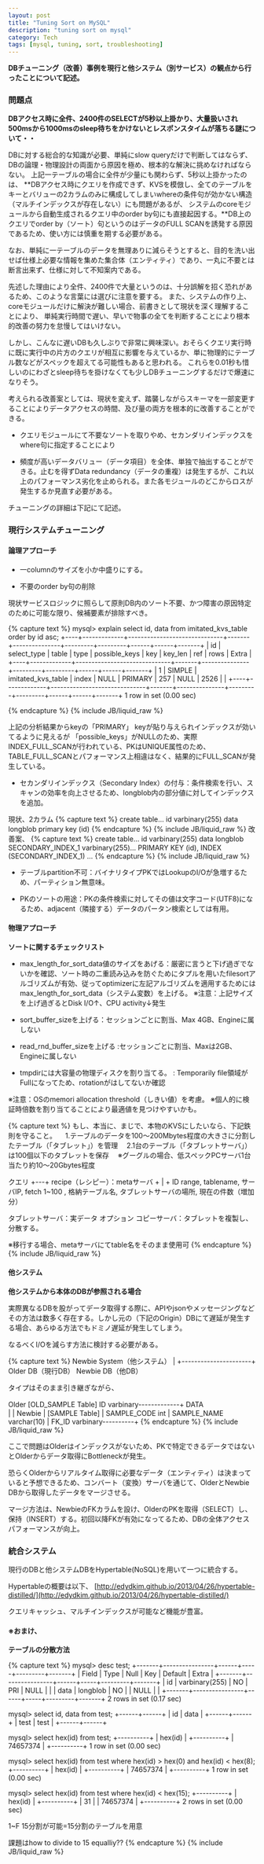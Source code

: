 ```yaml
---
layout: post
title: "Tuning Sort on MySQL"
description: "tuning sort on mysql"
category: Tech
tags: [mysql, tuning, sort, troubleshooting]
---
```


**DBチューニング（改善）事例を現行と他システム（別サービス）の観点から行ったことについて記述。**

### 問題点
**DBアクセス時に全件、2400件のSELECTが5秒以上掛かり、大量扱いされ500msから1000msのsleep待ちをかけないとレスポンスタイムが落ちる謎について・・**

DBに対する総合的な知識が必要、単純にslow queryだけで判断してはならず、DBの論理・物理設計の両面から原因を極め、根本的な解決に挑めなければならない。
上記一テーブルの場合に全件が少量にも関わらず、5秒以上掛かったのは、
**DBアクセス時にクエリを作成できず、KVSを模倣し、全てのテーブルをキーとバリューの2カラムのみに構成してしまいwhereの条件句が効かない構造（マルチインデックスが存在しない）にも問題があるが、
システムのcoreモジュールから自動生成されるクエリ中のorder by句にも直接起因する。**DB上のクエリでorder by（ソート）句というのはデータのFULL SCANを誘発する原因であるため、使い方には慎重を期する必要がある。

なお、単純に一テーブルのデータを無理ありに減らそうとすると、目的を洗い出せば仕様上必要な情報を集めた集合体（エンティティ）であり、一丸に不要とは断言出来ず、仕様に対して不知案内である。

先述した理由により全件、2400件で大量というのは、十分誤解を招く恐れがあるため、このような言葉には選びに注意を要する。
また、システムの作り上、coreモジュールだけに解決が難しい場合、前書きとして現状を深く理解することにより、
単純実行時間で遅い、早いで物事の全てを判断することにより根本的改善の努力を怠慢してはいけない。

しかし、こんなに遅いDBも久しぶりで非常に興味深い。おそらくクエリ実行時に既に実行中の片方のクエリが相互に影響を与えているか、単に物理的にテーブル数などがスペックを超えてる可能性もあると思われる。
これらを0.01秒も惜しいのにわざとsleep待ちを掛けなくても少しDBチューニングするだけで爆速になりそう。

考えられる改善案としては、現状を変えず、踏襲しながらスキーマを一部変更することによりデータアクセスの時間、及び量の両方を根本的に改善することができる。

* クエリモジュールにて不要なソートを取りやめ、セカンダリインデックスをwhere句に指定することにより

* 頻度が高いデータバリュー（データ項目）を全体、単独で抽出することができる。止むを得ずData redundancy（データの重複）は発生するが、これ以上のパフォーマンス劣化を止められる。また各モジュールのどこからロスが発生するか見直す必要がある。

チューニングの詳細は下記にて記述。

### 現行システムチューニング
#### **論理アプローチ**
* 一columnのサイズを小か中盛りにする。

* 不要のorder by句の削除

現状サービスロジックに照らして原則DB内のソート不要、かつ障害の原因特定のために可能な限り、候補要素が排除すべき。

{% capture text %} 
mysql> explain select id, data from imitated_kvs_table order by id asc;
+----+-------------+------------------------------+-------+---------------+---------+---------+------+------+-------+
| id | select_type | table | type | possible_keys | key | key_len | ref | rows | Extra |
+----+-------------+------------------------------+-------+---------------+---------+---------+------+------+-------+
| 1 | SIMPLE | imitated_kvs_table | index | NULL | PRIMARY | 257 | NULL | 2526 | |
+----+-------------+------------------------------+-------+---------------+---------+---------+------+------+-------+
1 row in set (0.00 sec)

{% endcapture %}
{% include JB/liquid_raw %}

上記の分析結果からkeyの「PRIMARY」 keyが貼り与えられインデックスが効いてるように見えるが
「possible_keys」がNULLのため、実際INDEX_FULL_SCANが行われている、PKはUNIQUE属性のため、TABLE_FULL_SCANとパフォーマンス上相違はなく、結果的にFULL_SCANが発生している。

* セカンダリインデックス（Secondary Index）の付与：条件検索を行い、スキャンの効率を向上させるため、longblob内の部分値に対してインデックスを追加。

現状、2カラム
{% capture text %} 
create table...
id varbinary(255)
data longblob
primary key (id)
{% endcapture %}
{% include JB/liquid_raw %}
改善案、
{% capture text %} 
create table...
id varbinary(255)
data longblob
SECONDARY_INDEX_1 varbinary(255)...
PRIMARY KEY (id),
INDEX (SECONDARY_INDEX_1)
...
{% endcapture %}
{% include JB/liquid_raw %}

* テーブルpartition不可：バイナリタイプPKではLookupのI/Oが急増するため、パーティション無意味。

* PKのソートの用途：PKの条件検索に対してその値は文字コード(UTF8)になるため、adjacent（隣接する）データのパータン検索としては有用。

#### 物理アプローチ
**ソートに関するチェックリスト**

* max_length_for_sort_data値のサイズをあげる：厳密に言うと下げ過ぎでないかを確認、ソート時の二重読み込みを防ぐためにタプルを用いたfilesortアルゴリズムが有効、従ってoptimizerに左記アルゴリズムを適用するためにはmax_length_for_sort_data（システム変数）を上げる。
※注意：上記サイズを上げ過ぎるとDisk I/O↑、CPU activity↓発生

* sort_buffer_sizeを上げる：セッションごとに割当、Max 4GB、Engineに属しない

* read_rnd_buffer_sizeを上げる :セッションごとに割当、Maxは2GB、Engineに属しない

* tmpdirには大容量の物理ディスクを割り当てる。 : Temporarily file領域がFullになってため、rotationがはしてないか確認


※注意：OSのmemori allocation threshold（しきい値）を考慮。
※個人的に検証時倍数を割り当てることにより最適値を見つけやすいかも。


{% capture text %}
もし、本当に、まじで、本物のKVSにしたいなら、下記鉄則を守ること。
　1.テーブルのデータを100～200Mbytes程度の大きさに分割したテーブル（「タブレット」）を管理
　2.1台のテーブル（「タブレットサーバ」）は100個以下のタブレットを保存
　※グーグルの場合、低スペックPCサーバ1台当たり約10～20Gbytes程度

クエリ +---+ recipe（レシピー）：metaサーバ
+
|
+
ID range, tablename, サーバIP, fetch
1~100 , 格納テーブル名, タブレットサーバの場所, 現在の件数（増加分）

タブレットサーバ：実データ
オプション
コピーサーバ：タブレットを複製し、分散する。

※移行する場合、metaサーバにてtable名をそのまま使用可
{% endcapture %}
{% include JB/liquid_raw %}


#### 他システム
**他システムから本体のDBが参照される場合**

実際異なるDBを股がってデータ取得する際に、APIやjsonやメッセージングなどその方法は数多く存在する。しかし元の（下記のOrigin）DBにて遅延が発生する場合、あらゆる方法でもドミノ遅延が発生してしまう。

なるべくI/Oを減らす方法に検討する必要がある。

{% capture text %}
Newbie System（他システム）
|
+----------------------+
Older DB（現行DB） Newbie DB（他DB）


タイプはそのまま引き継ぎながら、

Older
[OLD_SAMPLE Table]
ID varbinary-------------+
DATA　　　　　　　    　 　 |
                         |
Newbie                   |
[SAMPLE Table]           |
SAMPLE_CODE int          |
SAMPLE_NAME varchar(10)  |
FK_ID varbinary----------+
{% endcapture %}
{% include JB/liquid_raw %}

ここで問題はOlderはインデックスがないため、PKで特定できるデータではないとOlderからデータ取得にBottleneckが発生。

恐らくOlderからリアルタイム取得に必要なデータ（エンティティ）は決まっていると予想できるため、コンバート（変換）サーバを通じて、OlderとNewbie DBから取得したデータをマージさせる。

マージ方法は、NewbieのFKカラムを設け、OlderのPKを取得（SELECT）し、保持（INSERT）する。初回以降FKが有効になってるため、DBの全体アクセスパフォーマンスが向上。


### 統合システム
現行のDBと他システムDBをHypertable(NoSQL)を用いて一つに統合する。

Hypertableの概要は以下、
[http://edydkim.github.io/2013/04/26/hypertable-distilled/](http://edydkim.github.io/2013/04/26/hypertable-distilled/)

クエリキャッシュ、マルチインデックスが可能など機能が豊富。


#### ※おまけ、
**テーブルの分散方法**

{% capture text %}
mysql> desc test;
+-------+----------------+------+-----+---------+-------+
| Field | Type | Null | Key | Default | Extra |
+-------+----------------+------+-----+---------+-------+
| id | varbinary(255) | NO | PRI | NULL | |
| data | longblob | NO | | NULL | |
+-------+----------------+------+-----+---------+-------+
2 rows in set (0.17 sec)

mysql> select id, data from test;
+------+------+
| id | data |
+------+------+
| test | test |
+------+------+

mysql> select hex(id) from test;
+----------+
| hex(id) |
+----------+
| 74657374 |
+----------+
1 row in set (0.00 sec)

mysql> select hex(id) from test where hex(id) > hex(0) and hex(id) < hex(8);
+----------+
| hex(id) |
+----------+
| 74657374 |
+----------+
1 row in set (0.00 sec)

mysql> select hex(id) from test where hex(id) < hex(15);
+----------+
| hex(id) |
+----------+
| 31 |
| 74657374 |
+----------+
2 rows in set (0.00 sec)

1~F 15分割が可能=15分割のテーブルを用意

課題はhow to divide to 15 equalliy??
{% endcapture %}
{% include JB/liquid_raw %}


